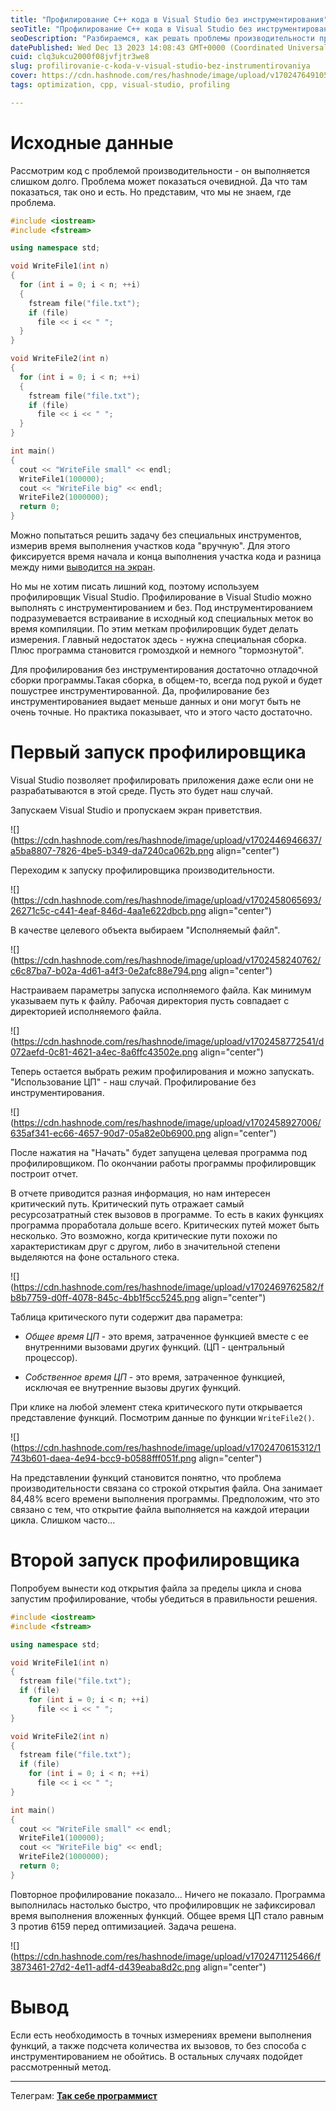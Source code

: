 ```yaml
---
title: "Профилирование C++ кода в Visual Studio без инструментирования"
seoTitle: "Профилирование C++ кода в Visual Studio без инструментирования"
seoDescription: "Разбираемся, как решать проблемы производительности программы с помощью профилировщика Visual Studio без инструментирования"
datePublished: Wed Dec 13 2023 14:08:43 GMT+0000 (Coordinated Universal Time)
cuid: clq3ukcu2000f08jvfjtr3we8
slug: profilirovanie-c-koda-v-visual-studio-bez-instrumentirovaniya
cover: https://cdn.hashnode.com/res/hashnode/image/upload/v1702476491051/92e08174-b05c-42f8-b50c-27466374b0d2.jpeg
tags: optimization, cpp, visual-studio, profiling

---
```


# Исходные данные

Рассмотрим код с проблемой производительности - он выполняется слишком долго. Проблема может показаться очевидной. Да что там показаться, так оно и есть. Но представим, что мы не знаем, где проблема.

```cpp
#include <iostream>
#include <fstream>

using namespace std;

void WriteFile1(int n)
{
  for (int i = 0; i < n; ++i)
  {
    fstream file("file.txt");
    if (file)
      file << i << " ";
  }
}

void WriteFile2(int n)
{
  for (int i = 0; i < n; ++i)
  {
    fstream file("file.txt");
    if (file)
      file << i << " ";
  }
}

int main()
{
  cout << "WriteFile small" << endl;
  WriteFile1(100000);
  cout << "WriteFile big" << endl;
  WriteFile2(1000000);
  return 0;
}
```

Можно попытаться решить задачу без специальных инструментов, измерив время выполнения участков кода "вручную". Для этого фиксируется время начала и конца выполнения участка кода и разница между ними [выводится на экран](https://pro-prof.com/forums/topic/cplusplus-time-function).

Но мы не хотим писать лишний код, поэтому используем профилировщик Visual Studio. Профилирование в Visual Studio можно выполнять с инструментированием и без. Под инструментированием подразумевается встраивание в исходный код специальных меток во время компиляции. По этим меткам профилировщик будет делать измерения. Главный недостаток здесь - нужна специальная сборка. Плюс программа становится громоздкой и немного "тормознутой".

Для профилирования без инструментирования достаточно отладочной сборки программы.Такая сборка, в общем-то, всегда под рукой и будет пошустрее инструментированной. Да, профилирование без инструментированиея выдает меньше данных и они могут быть не очень точные. Но практика показывает, что и этого часто достаточно.

# Первый запуск профилировщика

Visual Studio позволяет профилировать приложения даже если они не разрабатываются в этой среде. Пусть это будет наш случай.

Запускаем Visual Studio и пропускаем экран приветствия.

![](https://cdn.hashnode.com/res/hashnode/image/upload/v1702446946637/a5ba8807-7826-4be5-b349-da7240ca062b.png align="center")

Переходим к запуску профилировщика производительности.

![](https://cdn.hashnode.com/res/hashnode/image/upload/v1702458065693/26271c5c-c441-4eaf-846d-4aa1e622dbcb.png align="center")

В качестве целевого объекта выбираем "Исполняемый файл".

![](https://cdn.hashnode.com/res/hashnode/image/upload/v1702458240762/c6c87ba7-b02a-4d61-a4f3-0e2afc88e794.png align="center")

Настраиваем параметры запуска исполняемого файла. Как минимум указываем путь к файлу. Рабочая директория пусть совпадает с директорией исполняемого файла.

![](https://cdn.hashnode.com/res/hashnode/image/upload/v1702458772541/d072aefd-0c81-4621-a4ec-8a6ffc43502e.png align="center")

Теперь остается выбрать режим профилирования и можно запускать. "Использование ЦП" - наш случай. Профилирование без инструментирования.

![](https://cdn.hashnode.com/res/hashnode/image/upload/v1702458927006/635af341-ec66-4657-90d7-05a82e0b6900.png align="center")

После нажатия на "Начать" будет запущена целевая программа под профилировщиком. По окончании работы программы профилировщик построит отчет.

В отчете приводится разная информация, но нам интересен критический путь. Критический путь отражает самый ресурсозатратный стек вызовов в программе. То есть в каких функциях программа проработала дольше всего. Критических путей может быть несколько. Это возможно, когда критические пути похожи по характеристикам друг с другом, либо в значительной степени выделяются на фоне остального стека.

![](https://cdn.hashnode.com/res/hashnode/image/upload/v1702469762582/fb8b7759-d0ff-4078-845c-4bb1f5cc5245.png align="center")

Таблица критического пути содержит два параметра:

* *Общее время ЦП* - это время, затраченное функцией вместе с ее внутренними вызовами других функций. (ЦП - центральный процессор).
    
* *Собственное время ЦП* - это время, затраченное функцией, исключая ее внутренние вызовы других функций.
    

При клике на любой элемент стека критического пути открывается представление функций. Посмотрим данные по функции `WriteFile2()`.

![](https://cdn.hashnode.com/res/hashnode/image/upload/v1702470615312/1743b601-daea-4e94-bcc9-b0588fff051f.png align="center")

На представлении функций становится понятно, что проблема производительности связана со строкой открытия файла. Она занимает 84,48% всего времени выполнения программы. Предположим, что это связано с тем, что открытие файла выполняется на каждой итерации цикла. Слишком часто...

# Второй запуск профилировщика

Попробуем вынести код открытия файла за пределы цикла и снова запустим профилирование, чтобы убедиться в правильности решения.

```cpp
#include <iostream>
#include <fstream>

using namespace std;

void WriteFile1(int n)
{
  fstream file("file.txt");
  if (file)
    for (int i = 0; i < n; ++i)
      file << i << " ";
}

void WriteFile2(int n)
{
  fstream file("file.txt");
  if (file)
    for (int i = 0; i < n; ++i)
      file << i << " ";
}

int main()
{
  cout << "WriteFile small" << endl;
  WriteFile1(100000);
  cout << "WriteFile big" << endl;
  WriteFile2(1000000);
  return 0;
}
```

Повторное профилирование показало... Ничего не показало. Программа выполнилась настолько быстро, что профилировщик не зафиксировал время выполнения вложенных функций. Общее время ЦП стало равным 3 против 6159 перед оптимизацией. Задача решена.

![](https://cdn.hashnode.com/res/hashnode/image/upload/v1702471125466/f3873461-27d2-4e11-adf4-d439eaba8d2c.png align="center")

# Вывод

Если есть необходимость в точных измерениях времени выполнения функций, а также подсчета количества их вызовов, то без способа с инструментированием не обойтись. В остальных случаях подойдет рассмотренный метод.

---

Телеграм: [**Так себе программист**](https://t.me/mediocre_developer)